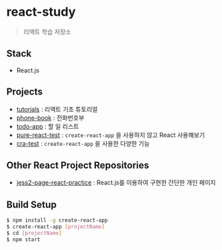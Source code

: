 # react-study

> 리액트 학습 저장소

## Stack
- React.js

## Projects
- [tutorials](https://github.com/JESS2/react-study/tree/master/tutorials) : 리액트 기초 튜토리얼
- [phone-book](https://github.com/JESS2/react-study/tree/master/phone-book) : 전화번호부
- [todo-app](https://github.com/JESS2/react-study/tree/master/todo-app) : 할 일 리스트
- [pure-react-test](https://github.com/JESS2/react-study/tree/master/pure-react-test) : `create-react-app` 을 사용하지 않고 React 사용해보기
- [cra-test](https://github.com/JESS2/react-study/tree/master/cra-test) : `create-react-app` 을 사용한 다양한 기능

## Other React Project Repositories
- [jess2-page-react-practice](https://github.com/JESS2/jess2-page-react-practice) : React.js를 이용하여 구현한 간단한 개인 페이지

## Build Setup
```bash
$ npm install -g create-react-app
$ create-react-app [projectName]
$ cd [projectName]
$ npm start
```
